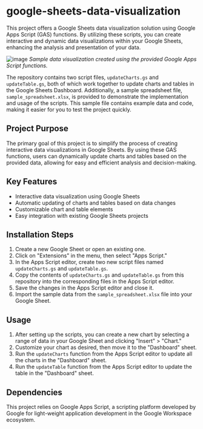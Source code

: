 # google-sheets-data-visualization
This project offers a Google Sheets data visualization solution using Google Apps Script (GAS) functions. By utilizing these scripts, you can create interactive and dynamic data visualizations within your Google Sheets, enhancing the analysis and presentation of your data.

![image](https://user-images.githubusercontent.com/98264095/231945108-cb43d055-275e-427b-9a4f-e1c7a43940d6.png)
*Sample data visualization created using the provided Google Apps Script functions.*

The repository contains two script files, `updateCharts.gs` and `updateTable.gs`, both of which work together to update charts and tables in the Google Sheets Dashboard. Additionally, a sample spreadsheet file, `sample_spreadsheet.xlsx`, is provided to demonstrate the implementation and usage of the scripts. This sample file contains example data and code, making it easier for you to test the project quickly.

## Project Purpose

The primary goal of this project is to simplify the process of creating interactive data visualizations in Google Sheets. By using these GAS functions, users can dynamically update charts and tables based on the provided data, allowing for easy and efficient analysis and decision-making.

## Key Features

- Interactive data visualization using Google Sheets
- Automatic updating of charts and tables based on data changes
- Customizable chart and table elements
- Easy integration with existing Google Sheets projects

## Installation Steps

1. Create a new Google Sheet or open an existing one.
2. Click on "Extensions" in the menu, then select "Apps Script."
3. In the Apps Script editor, create two new script files named `updateCharts.gs` and `updateTable.gs`.
4. Copy the contents of `updateCharts.gs` and `updateTable.gs` from this repository into the corresponding files in the Apps Script editor.
5. Save the changes in the Apps Script editor and close it.
6. Import the sample data from the `sample_spreadsheet.xlsx` file into your Google Sheet.

## Usage

1. After setting up the scripts, you can create a new chart by selecting a range of data in your Google Sheet and clicking "Insert" > "Chart."
2. Customize your chart as desired, then move it to the "Dashboard" sheet.
3. Run the `updateCharts` function from the Apps Script editor to update all the charts in the "Dashboard" sheet.
4. Run the `updateTable` function from the Apps Script editor to update the table in the "Dashboard" sheet.

## Dependencies

This project relies on Google Apps Script, a scripting platform developed by Google for light-weight application development in the Google Workspace ecosystem.






